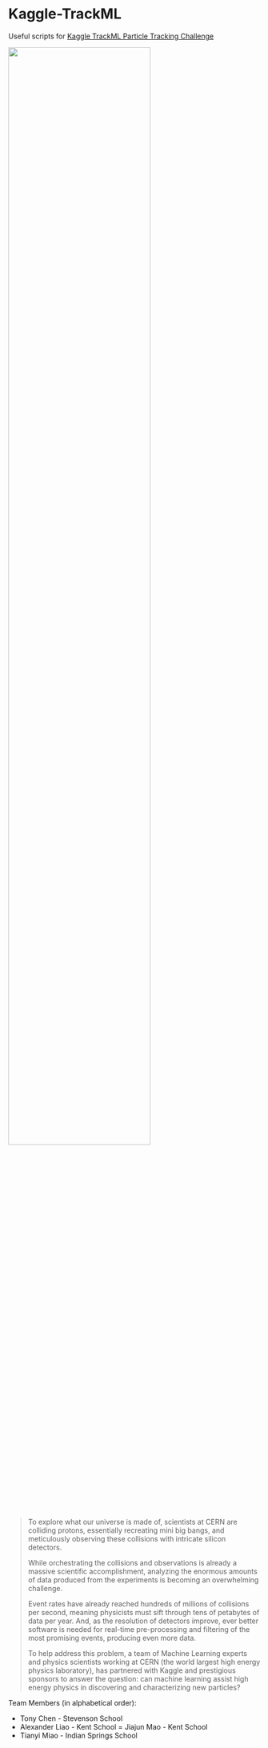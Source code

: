 # Kaggle-TrackML

Useful scripts for [Kaggle TrackML Particle Tracking Challenge](https://www.kaggle.com/c/trackml-particle-identification)

<img src="https://storage.googleapis.com/kaggle-media/competitions/CERN/cern_graphic.png" width="75%">

> To explore what our universe is made of, scientists at CERN are colliding protons, essentially recreating mini big bangs, and meticulously observing these collisions with intricate silicon detectors.
> 
> While orchestrating the collisions and observations is already a massive scientific accomplishment, analyzing the enormous amounts of data produced from the experiments is becoming an overwhelming challenge.
> 
> Event rates have already reached hundreds of millions of collisions per second, meaning physicists must sift through tens of petabytes of data per year. And, as the resolution of detectors improve, ever better software is needed for real-time pre-processing and filtering of the most promising events, producing even more data.
> 
> To help address this problem, a team of Machine Learning experts and physics scientists working at CERN (the world largest high energy physics laboratory), has partnered with Kaggle and prestigious sponsors to answer the question: can machine learning assist high energy physics in discovering and characterizing new particles?



Team Members (in alphabetical order):
- Tony Chen - Stevenson School
- Alexander Liao - Kent School
= Jiajun Mao - Kent School
- Tianyi Miao - Indian Springs School
